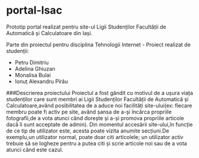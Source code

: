 ﻿# portal-lsac
Prototip portal realizat pentru site-ul Ligii Studenților Facultății de Automatică și Calculatoare din Iași.

Parte din proiectul pentru disciplina Tehnologii Internet - Proiect realizat de studenții:

* Petru Dimitriu
* Adelina Ghiuzan
* Monalisa Bulai
* Ionuț Alexandru Pîrău

###Descrierea proiectului
Proiectul a fost gândit cu motivul de a ușura viața studenților care sunt membri ai Ligii Studenților Facultății de Automatică și Calculatoare,având 
posibilitatea de a aduce noi facilități site-ului(ex: fiecare membru poate fi activ pe site, având șansa de a-și încărca propriile fotografii,de a vota atunci 
când dorește și a-și promova propriile articole dacă îi sunt acceptate de admin).
Din momentul accesării site-ului,în funcție de ce tip de utilizator este, acesta poate vizita anumite secțiuni.De exemplu,un utilizator normal, poate doar citi 
articolele; un utilizator activ trebuie să se logheze pentru a putea citi și scrie articole noi sau de a vota atunci când este cazul.